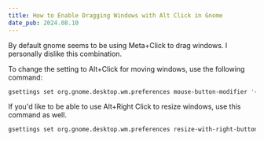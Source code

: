 ```yaml
---
title: How to Enable Dragging Windows with Alt Click in Gnome
date_pub: 2024.08.10
---
```


By default gnome seems to be using Meta+Click to drag windows. I personally dislike this combination.

To change the setting to Alt+Click for moving windows, use the following command:
```sh
gsettings set org.gnome.desktop.wm.preferences mouse-button-modifier '<Alt>'
```

If you'd like to be able to use Alt+Right Click to resize windows, use this command as well. 
```sh
gsettings set org.gnome.desktop.wm.preferences resize-with-right-button true
```
